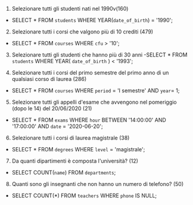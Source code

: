 

1. Selezionare tutti gli studenti nati nel 1990v(160)
- SELECT * 
FROM `students` 
WHERE YEAR(`date_of_birth`) = '1990';

2. Selezionare tutti i corsi che valgono più di 10 crediti (479)
- SELECT * 
FROM `courses` 
WHERE `cfu` > '10';

3. Selezionare tutti gli studenti che hanno più di 30 anni
-SELECT * 
FROM `students` 
WHERE YEAR( `date_of_birth` ) < '1993';

4. Selezionare tutti i corsi del primo semestre del primo anno di un qualsiasi corso di
laurea (286)
- SELECT * FROM `courses` WHERE `period` = 'I semestre' AND `year`= 1;

5. Selezionare tutti gli appelli d'esame che avvengono nel pomeriggio (dopo le 14) del
20/06/2020 (21)
- SELECT * FROM `exams` WHERE `hour` BETWEEN '14:00:00' AND '17:00:00' AND `date` = '2020-06-20';

6. Selezionare tutti i corsi di laurea magistrale (38)
- SELECT * FROM `degrees` WHERE `level` = 'magistrale';

7. Da quanti dipartimenti è composta l'università? (12)
- SELECT COUNT(`name`) FROM `departments`;

8. Quanti sono gli insegnanti che non hanno un numero di telefono? (50)
- SELECT COUNT(*) FROM `teachers` WHERE `phone` IS NULL;